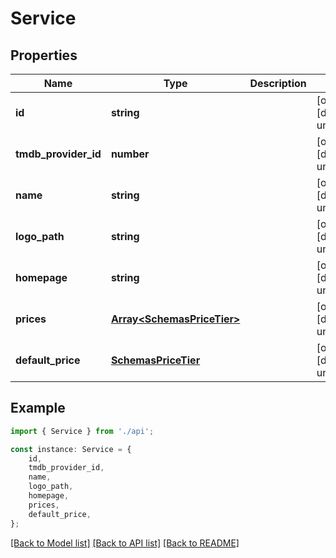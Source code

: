 # Service


## Properties

Name | Type | Description | Notes
------------ | ------------- | ------------- | -------------
**id** | **string** |  | [optional] [default to undefined]
**tmdb_provider_id** | **number** |  | [optional] [default to undefined]
**name** | **string** |  | [optional] [default to undefined]
**logo_path** | **string** |  | [optional] [default to undefined]
**homepage** | **string** |  | [optional] [default to undefined]
**prices** | [**Array&lt;SchemasPriceTier&gt;**](SchemasPriceTier.md) |  | [optional] [default to undefined]
**default_price** | [**SchemasPriceTier**](SchemasPriceTier.md) |  | [optional] [default to undefined]

## Example

```typescript
import { Service } from './api';

const instance: Service = {
    id,
    tmdb_provider_id,
    name,
    logo_path,
    homepage,
    prices,
    default_price,
};
```

[[Back to Model list]](../README.md#documentation-for-models) [[Back to API list]](../README.md#documentation-for-api-endpoints) [[Back to README]](../README.md)
